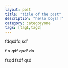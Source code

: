 ```yaml
---
layout: post
title: "title of the post"
description: "hello boys!!"
category: categoryone
tags: [tag1,tag2]
---
```




fdqsdfq sdf

f s
qdf
 qsdf
 ds


 fsqd fsdf qsd